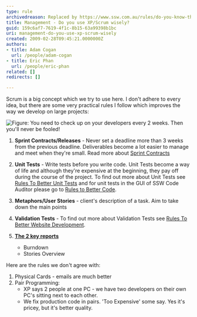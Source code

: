 ```yaml
---
type: rule
archivedreason: Replaced by https://www.ssw.com.au/rules/do-you-know-the-8-steps-to-scrum
title: Management - Do you use XP/Scrum wisely?
guid: 159c6af7-7619-4f1c-8b15-63a99398b1bc
uri: management-do-you-use-xp-scrum-wisely
created: 2009-02-28T09:45:21.0000000Z
authors:
- title: Adam Cogan
  url: /people/adam-cogan
- title: Eric Phan
  url: /people/eric-phan
related: []
redirects: []

---
```


Scrum is a big concept which we try to use here. I don't adhere to every idea, but there are some very practical rules I follow which improves the way we develop on large projects:  

<!--endintro-->

![Figure: You need to check up on your developers every 2 weeks. Then you'll never be fooled!](ab9491_Anthrax.gif)

1. **Sprint Contracts/Releases** - Never set a deadline more than 3 weeks from the previous deadline. Deliverables become a lot easier to manage and meet when they're small. Read more about [Sprint Contracts](/do-you-create-a-sprint-forecast-aka-the-functionality-that-will-be-developed-during-the-sprint)

2. **Unit Tests** - Write tests before you write code. Unit Tests become a way of life and although they're expensive at the beginning, they pay off during the course of the project. To find out more about Unit Tests see [Rules To Better Unit Tests](/rules-to-better-unit-tests) and for unit tests in the GUI of SSW Code Auditor please go to [Rules to Better Code](/rules-to-better-code).

3. **Metaphors/User Stories** - client's description of a task. Aim to take down the main points

4. **Validation Tests** - To find out more about Validation Tests see [Rules To Better Website Development](/rules-to-better-website-development-asp-net).

5. **[The 2 key reports](/reports-do-you-schedule-the-burndown-and-stories-overview-reports-to-be-emailed-to-the-team-every-day)**
    * Burndown
    * Stories Overview

Here are the rules we don't agree with:

1. Physical Cards - emails are much better
2. Pair Programming:
    * XP says 2 people at one PC - we have two developers on their own PC's sitting next to each other.
    * We fix production code in pairs. 'Too Expensive' some say. Yes it's pricey, but it's better quality.
